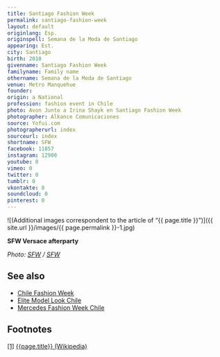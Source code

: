 ```yaml
---
title: Santiago Fashion Week
permalink: santiago-fashion-week
layout: default
originlang: Esp.
originspell: Semana de la Moda de Santiago
appearing: Est.
city: Santiago
birth: 2018
givenname: Santiago Fashion Week
familyname: Family name
othername: Semana de la Moda de Santiago
venue: Metro Manquehue
founder:
origin: a National
profession: fashion event in Chile
photo: Avon Junto a Irina Shayk en Santiago Fashion Week
photographer: Alkance Comunicaciones
source: Yofui.com
photographerurl: index
sourceurl: index
shortname: SFW
facebook: 11857
instagram: 12900
youtube: 0
vimeo: 0
twitter: 0
tumblr: 0
vkontakte: 0
soundcloud: 0
pinterest: 0
---
```



![(Additional images correspondent to the article of “{{ page.title }}”)]({{ site.url }}/images/{{ page.permalink }}-1.jpg)

**SFW Versace afterparty**

*Photo: [SFW](index) / [SFW](index)*

## See also

+ [Chile Fashion Week](chile-fashion-week)
+ [Elite Model Look Chile](elite-model-look-chile)
+ [Mercedes Fashion Week Chile](mercedes-fashion-week-chile)

## Footnotes

[[1]](#a1) <span id="f1"></span> [{{page.title}} (Wikipedia)](index)

